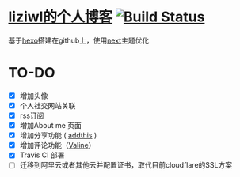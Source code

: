 # [liziwl的个人博客](https://liziwl.com/) [![Build Status](https://travis-ci.com/liziwl/liziwl.github.io.svg?branch=src)](https://travis-ci.com/liziwl/liziwl.github.io)
基于[hexo](https://hexo.io/)搭建在github上，使用[next](http://theme-next.iissnan.com/)主题优化

# TO-DO
- [x] 增加头像
- [x] 个人社交网站关联
- [x] rss订阅
- [x] 增加About me 页面
- [x] 增加分享功能 ( [addthis](https://www.addthis.com) )
- [x] 增加评论功能（[Valine](https://valine.js.org)）
- [x] Travis CI 部署
- [ ] 迁移到阿里云或者其他云并配置证书，取代目前cloudflare的SSL方案
